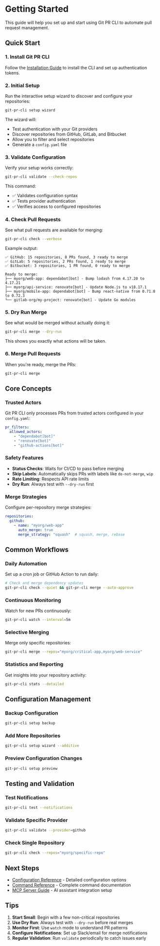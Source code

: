 # Getting Started

This guide will help you set up and start using Git PR CLI to automate pull request management.

## Quick Start

### 1. Install Git PR CLI

Follow the [Installation Guide](installation.md) to install the CLI and set up authentication tokens.

### 2. Initial Setup

Run the interactive setup wizard to discover and configure your repositories:

```bash
git-pr-cli setup wizard
```

The wizard will:

- Test authentication with your Git providers
- Discover repositories from GitHub, GitLab, and Bitbucket
- Allow you to filter and select repositories
- Generate a `config.yaml` file

### 3. Validate Configuration

Verify your setup works correctly:

```bash
git-pr-cli validate --check-repos
```

This command:

- ✅ Validates configuration syntax
- ✅ Tests provider authentication
- ✅ Verifies access to configured repositories

### 4. Check Pull Requests

See what pull requests are available for merging:

```bash
git-pr-cli check --verbose
```

Example output:

```
✅ GitHub: 15 repositories, 8 PRs found, 3 ready to merge
✅ GitLab: 5 repositories, 2 PRs found, 1 ready to merge
✅ Bitbucket: 3 repositories, 1 PR found, 0 ready to merge

Ready to merge:
├── myorg/web-app: dependabot[bot] - Bump lodash from 4.17.20 to 4.17.21
├── myorg/api-service: renovate[bot] - Update Node.js to v18.17.1
├── myorg/mobile-app: dependabot[bot] - Bump react-native from 0.71.8 to 0.72.3
└── gitlab-org/my-project: renovate[bot] - Update Go modules
```

### 5. Dry Run Merge

See what would be merged without actually doing it:

```bash
git-pr-cli merge --dry-run
```

This shows you exactly what actions will be taken.

### 6. Merge Pull Requests

When you're ready, merge the PRs:

```bash
git-pr-cli merge
```

## Core Concepts

### Trusted Actors

Git PR CLI only processes PRs from trusted actors configured in your `config.yaml`:

```yaml
pr_filters:
  allowed_actors:
    - "dependabot[bot]"
    - "renovate[bot]"
    - "github-actions[bot]"
```

### Safety Features

- **Status Checks**: Waits for CI/CD to pass before merging
- **Skip Labels**: Automatically skips PRs with labels like `do-not-merge`, `wip`
- **Rate Limiting**: Respects API rate limits
- **Dry Run**: Always test with `--dry-run` first

### Merge Strategies

Configure per-repository merge strategies:

```yaml
repositories:
  github:
    - name: "myorg/web-app"
      auto_merge: true
      merge_strategy: "squash"  # squash, merge, rebase
```

## Common Workflows

### Daily Automation

Set up a cron job or GitHub Action to run daily:

```bash
# Check and merge dependency updates
git-pr-cli check --quiet && git-pr-cli merge --auto-approve
```

### Continuous Monitoring

Watch for new PRs continuously:

```bash
git-pr-cli watch --interval=5m
```

### Selective Merging

Merge only specific repositories:

```bash
git-pr-cli merge --repos="myorg/critical-app,myorg/web-service"
```

### Statistics and Reporting

Get insights into your repository activity:

```bash
git-pr-cli stats --detailed
```

## Configuration Management

### Backup Configuration

```bash
git-pr-cli setup backup
```

### Add More Repositories

```bash
git-pr-cli setup wizard --additive
```

### Preview Configuration Changes

```bash
git-pr-cli setup preview
```

## Testing and Validation

### Test Notifications

```bash
git-pr-cli test --notifications
```

### Validate Specific Provider

```bash
git-pr-cli validate --provider=github
```

### Check Single Repository

```bash
git-pr-cli check --repos="myorg/specific-repo"
```

## Next Steps

- [Configuration Reference](configuration.md) - Detailed configuration options
- [Command Reference](commands/) - Complete command documentation
- [MCP Server Guide](../mcp-server/) - AI assistant integration setup

## Tips

1. **Start Small**: Begin with a few non-critical repositories
2. **Use Dry Run**: Always test with `--dry-run` before real merges
3. **Monitor First**: Use `watch` mode to understand PR patterns
4. **Configure Notifications**: Set up Slack/email for merge notifications
5. **Regular Validation**: Run `validate` periodically to catch issues early
